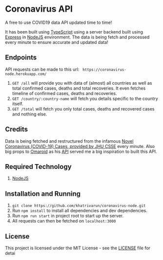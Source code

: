 # Coronavirus API
 A free to use COVID19 data API updated time to time!
 
 It has been built using [TypeScript](https://www.typescriptlang.org/) 
 using a server backend built using [Express](https://expressjs.com/) in
 [NodeJS](https://nodejs.org/en/) environment. The data is being fetch and processed every minute to ensure accurate and updated data!
 
 ## Endpoints
 API requests can be made to this url: `` https://coronavirus-node.herokuapp.com/``
 
 1. ``GET /all`` will provide you with data of (almost) all countries as well as total confirmed cases, deaths and total recoveries. It even fetches timeline of confirmed cases, deaths and recoveries.
 2. ``GET /country/:country-name`` will fetch you details specific to the country itself.
 3. ``GET /total`` will fetch you only total cases, deaths and recovered cases and nothing else.
 
 ## Credits
 Data is being fetched and restructured from the infamous [Novel Coronavirus (COVID-19) Cases, provided by JHU CSSE](https://github.com/CSSEGISandData/COVID-19) every minute.
 Also big props to [Omaroid](https://github.com/Omaroid) as his [API](https://github.com/Omaroid/Covid-19-API) served me a big inspiration to built this API.
 
 ## Required Technology
 1. [NodeJS](https://nodejs.org/en/)
 
 ## Installation and Running
 1. ``git clone https://github.com/khatrivarun/coronavirus-node.git``
 2. Run ``npm install`` to install all dependencies and dev dependencies.
 3. Run ``npm run start`` in project root to start up the server.
 4. All requests can then be fetched on ``localhost:3000``
 
 ## License
 This project is licensed under the MIT License - see the [LICENSE](LICENSE) file for detai
